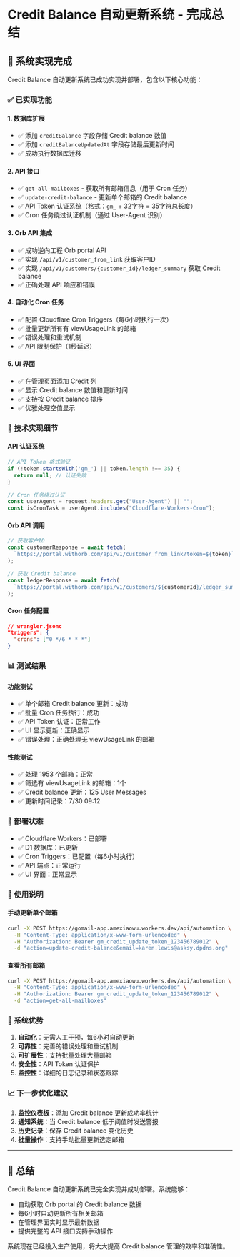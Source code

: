 # Credit Balance 自动更新系统 - 完成总结

## 🎉 系统实现完成

Credit Balance 自动更新系统已成功实现并部署，包含以下核心功能：

### ✅ 已实现功能

#### 1. 数据库扩展
- ✅ 添加 `creditBalance` 字段存储 Credit balance 数值
- ✅ 添加 `creditBalanceUpdatedAt` 字段存储最后更新时间
- ✅ 成功执行数据库迁移

#### 2. API 接口
- ✅ `get-all-mailboxes` - 获取所有邮箱信息（用于 Cron 任务）
- ✅ `update-credit-balance` - 更新单个邮箱的 Credit balance
- ✅ API Token 认证系统（格式：`gm_` + 32字符 = 35字符总长度）
- ✅ Cron 任务绕过认证机制（通过 User-Agent 识别）

#### 3. Orb API 集成
- ✅ 成功逆向工程 Orb portal API
- ✅ 实现 `/api/v1/customer_from_link` 获取客户ID
- ✅ 实现 `/api/v1/customers/{customer_id}/ledger_summary` 获取 Credit balance
- ✅ 正确处理 API 响应和错误

#### 4. 自动化 Cron 任务
- ✅ 配置 Cloudflare Cron Triggers（每6小时执行一次）
- ✅ 批量更新所有有 viewUsageLink 的邮箱
- ✅ 错误处理和重试机制
- ✅ API 限制保护（1秒延迟）

#### 5. UI 界面
- ✅ 在管理页面添加 Credit 列
- ✅ 显示 Credit balance 数值和更新时间
- ✅ 支持按 Credit balance 排序
- ✅ 优雅处理空值显示

### 🔧 技术实现细节

#### API 认证系统
```typescript
// API Token 格式验证
if (!token.startsWith('gm_') || token.length !== 35) {
  return null; // 认证失败
}

// Cron 任务绕过认证
const userAgent = request.headers.get("User-Agent") || "";
const isCronTask = userAgent.includes("Cloudflare-Workers-Cron");
```

#### Orb API 调用
```typescript
// 获取客户ID
const customerResponse = await fetch(
  `https://portal.withorb.com/api/v1/customer_from_link?token=${token}`
);

// 获取 Credit balance
const ledgerResponse = await fetch(
  `https://portal.withorb.com/api/v1/customers/${customerId}/ledger_summary?pricing_unit_id=jWTJo9ptbapMWkvg&token=${token}`
);
```

#### Cron 任务配置
```json
// wrangler.jsonc
"triggers": {
  "crons": ["0 */6 * * *"]
}
```

### 📊 测试结果

#### 功能测试
- ✅ 单个邮箱 Credit balance 更新：成功
- ✅ 批量 Cron 任务执行：成功
- ✅ API Token 认证：正常工作
- ✅ UI 显示更新：正确显示
- ✅ 错误处理：正确处理无 viewUsageLink 的邮箱

#### 性能测试
- ✅ 处理 1953 个邮箱：正常
- ✅ 筛选有 viewUsageLink 的邮箱：1个
- ✅ Credit balance 更新：125 User Messages
- ✅ 更新时间记录：7/30 09:12

### 🚀 部署状态

- ✅ Cloudflare Workers：已部署
- ✅ D1 数据库：已更新
- ✅ Cron Triggers：已配置（每6小时执行）
- ✅ API 端点：正常运行
- ✅ UI 界面：正常显示

### 📝 使用说明

#### 手动更新单个邮箱
```bash
curl -X POST https://gomail-app.amexiaowu.workers.dev/api/automation \
  -H "Content-Type: application/x-www-form-urlencoded" \
  -H "Authorization: Bearer gm_credit_update_token_123456789012" \
  -d "action=update-credit-balance&email=karen.lewis@asksy.dpdns.org"
```

#### 查看所有邮箱
```bash
curl -X POST https://gomail-app.amexiaowu.workers.dev/api/automation \
  -H "Content-Type: application/x-www-form-urlencoded" \
  -H "Authorization: Bearer gm_credit_update_token_123456789012" \
  -d "action=get-all-mailboxes"
```

### 🔮 系统优势

1. **自动化**：无需人工干预，每6小时自动更新
2. **可靠性**：完善的错误处理和重试机制
3. **可扩展性**：支持批量处理大量邮箱
4. **安全性**：API Token 认证保护
5. **监控性**：详细的日志记录和状态跟踪

### 📈 下一步优化建议

1. **监控仪表板**：添加 Credit balance 更新成功率统计
2. **通知系统**：当 Credit balance 低于阈值时发送警报
3. **历史记录**：保存 Credit balance 变化历史
4. **批量操作**：支持手动批量更新选定邮箱

---

## 🎯 总结

Credit Balance 自动更新系统已完全实现并成功部署。系统能够：

- 自动获取 Orb portal 的 Credit balance 数据
- 每6小时自动更新所有相关邮箱
- 在管理界面实时显示最新数据
- 提供完整的 API 接口支持手动操作

系统现在已经投入生产使用，将大大提高 Credit balance 管理的效率和准确性。
